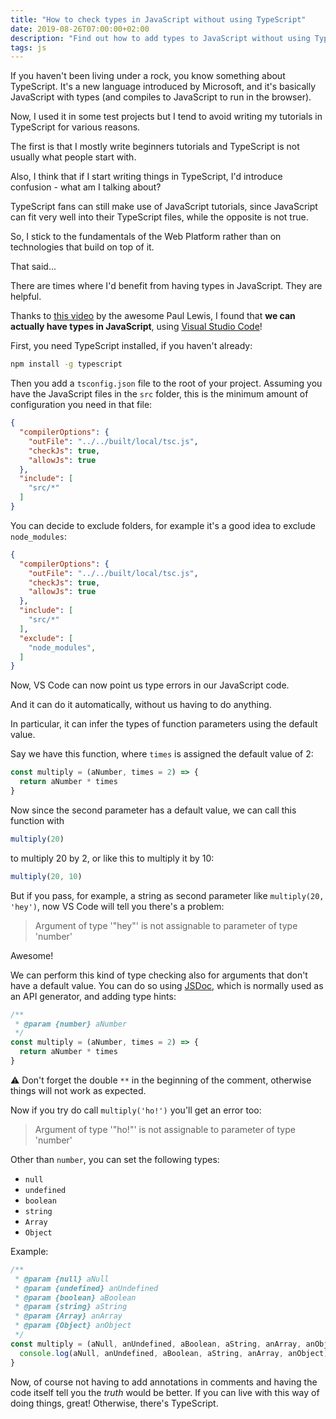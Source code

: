 ```yaml
---
title: "How to check types in JavaScript without using TypeScript"
date: 2019-08-26T07:00:00+02:00
description: "Find out how to add types to JavaScript without using TypeScript"
tags: js
---
```


If you haven't been living under a rock, you know something about TypeScript. It's a new language introduced by Microsoft, and it's basically JavaScript with types (and compiles to JavaScript to run in the browser).

Now, I used it in some test projects but I tend to avoid writing my tutorials in TypeScript for various reasons.

The first is that I mostly write beginners tutorials and TypeScript is not usually what people start with.

Also, I think that if I start writing things in TypeScript, I'd introduce confusion - what am I talking about?

TypeScript fans can still make use of JavaScript tutorials, since JavaScript can fit very well into their TypeScript files, while the opposite is not true.

So, I stick to the fundamentals of the Web Platform rather than on technologies that build on top of it.

That said...

There are times where I'd benefit from having types in JavaScript. They are helpful.

Thanks to [this video](https://www.youtube.com/watch?v=YHvqbeh_n9U) by the awesome Paul Lewis, I found that **we can actually have types in JavaScript**, using [Visual Studio Code](/vscode/)!

First, you need TypeScript installed, if you haven't already:

```sh
npm install -g typescript
```

Then you add a `tsconfig.json` file to the root of your project. Assuming you have the JavaScript files in the `src` folder, this is the minimum amount of configuration you need in that file:

```json
{
  "compilerOptions": {
    "outFile": "../../built/local/tsc.js",
    "checkJs": true,
    "allowJs": true
  },
  "include": [
    "src/*"
  ]
}
```

You can decide to exclude folders, for example it's a good idea to exclude `node_modules`:

```json
{
  "compilerOptions": {
    "outFile": "../../built/local/tsc.js",
    "checkJs": true,
    "allowJs": true
  },
  "include": [
    "src/*"
  ],
  "exclude": [
    "node_modules",
  ]
}
```

Now, VS Code can now point us type errors in our JavaScript code.

And it can do it automatically, without us having to do anything.

In particular, it can infer the types of function parameters using the default value.

Say we have this function, where `times` is assigned the default value of 2:

```js
const multiply = (aNumber, times = 2) => {
  return aNumber * times
}
```

Now since the second parameter has a default value, we can call this function with

```js
multiply(20)
```

to multiply 20 by 2, or like this to multiply it by 10:

```js
multiply(20, 10)
```

But if you pass, for example, a string as second parameter like `multiply(20, 'hey')`, now VS Code will tell you there's a problem:

> Argument of type '"hey"' is not assignable to parameter of type 'number'

Awesome!

We can perform this kind of type checking also for arguments that don't have a default value. You can do so using [JSDoc](https://github.com/jsdoc/jsdoc), which is normally used as an API generator, and adding type hints:

```js
/**
 * @param {number} aNumber
 */
const multiply = (aNumber, times = 2) => {
  return aNumber * times
}
```

⚠️ Don't forget the double `**` in the beginning of the comment, otherwise things will not work as expected.

Now if you try do call `multiply('ho!')` you'll get an error too:

> Argument of type '"ho!"' is not assignable to parameter of type 'number'

Other than `number`, you can set the following types:

* `null`
* `undefined`
* `boolean`
* `string`
* `Array`
* `Object`

Example:

```js
/**
 * @param {null} aNull
 * @param {undefined} anUndefined
 * @param {boolean} aBoolean
 * @param {string} aString
 * @param {Array} anArray
 * @param {Object} anObject
 */
const multiply = (aNull, anUndefined, aBoolean, aString, anArray, anObject) => {
  console.log(aNull, anUndefined, aBoolean, aString, anArray, anObject)
}
```

Now, of course not having to add annotations in comments and having the code itself tell you the *truth* would be better. If you can live with this way of doing things, great! Otherwise, there's TypeScript.